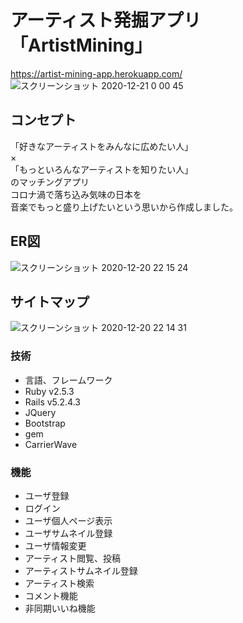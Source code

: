 # アーティスト発掘アプリ「ArtistMining」
https://artist-mining-app.herokuapp.com/
![スクリーンショット 2020-12-21 0 00 45](https://user-images.githubusercontent.com/65433193/102716499-a10d9080-431f-11eb-9656-9ac684bd3772.png)

## コンセプト
「好きなアーティストをみんなに広めたい人」<br>
×<br>
「もっといろんなアーティストを知りたい人」<br>
のマッチングアプリ<br>
コロナ渦で落ち込み気味の日本を<br>
音楽でもっと盛り上げたいという思いから作成しました。<br>

## ER図
![スクリーンショット 2020-12-20 22 15 24](https://user-images.githubusercontent.com/65433193/102714551-9ef10500-4312-11eb-8e41-0fc3ae0748c8.png)

## サイトマップ
![スクリーンショット 2020-12-20 22 14 31](https://user-images.githubusercontent.com/65433193/102714516-59ccd300-4312-11eb-96f5-161d92979dde.png)

### 技術
- 言語、フレームワーク 
 - Ruby v2.5.3
 - Rails v5.2.4.3
 - JQuery
 - Bootstrap
- gem
 - CarrierWave

### 機能
- ユーザ登録
- ログイン
- ユーザ個人ページ表示
- ユーザサムネイル登録
- ユーザ情報変更
- アーティスト閲覧、投稿
- アーティストサムネイル登録
- アーティスト検索
- コメント機能
- 非同期いいね機能



